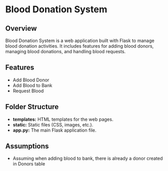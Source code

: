 # Blood Donation System

## Overview

Blood Donation System is a web application built with Flask to manage blood donation activities. It includes features for adding blood donors, managing blood donations, and handling blood requests.

## Features

- Add Blood Donor
- Add Blood to Bank
- Request Blood

## Folder Structure

- **templates:** HTML templates for the web pages.
- **static:** Static files (CSS, images, etc.).
- **app.py:** The main Flask application file.

## Assumptions

- Assuming when adding blood to bank, there is already a donor created in Donors table